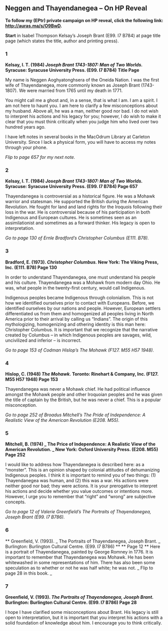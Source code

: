 
## Neggen and Thayendanegea – On HP Reveal 

**To follow my (EPtr) private campaign on HP reveal, click the following link: http://auras.ma/s/O9BwD.**

**Start**  in Isabel Thompson Kelsay’s Joseph Brant (E99. I7 B784) at page title page (which states the title, author and printing press). 


### 1

**Kelsay, I. T.  (1984) _Joseph Brant 1743-1807: Man of Two Worlds._ Syracuse: Syracuse University Press. (E99. I7 B784)**
**Title Page**

My name is Neggen Aoghyatonghsera of the Oneida Nation. I was the first wife of Thayendanegea, more commonly known as Joseph Brant (1743-1807). We were married from 1765 until my death in 1771. 

You might call me a ghost and, in a sense, that is what I am. I am a spirit. I am not here to haunt you. I am here to clarify a few misconceptions about my husband. Above all, he was a man, neither good nor bad. I do not wish to interpret his actions and his legacy for you; however, I do wish to make it clear that you must think critically when you judge him who lived over two hundred years ago. 

I have left notes in several books in the MacOdrum Library at Carleton University. Since I lack a physical form, you will have to access my notes through your phone.

_Flip to page 657 for my next note._ 


### 2

**Kelsay, I. T.  (1984) _Joseph Brant 1743-1807: Man of Two Worlds._ Syracuse: Syracuse University Press. (E99. I7 B784)
Page 657**

Thayendanegea is controversial as a historical figure. He was a Mohawk warrior and statesman. He supported the British during the American Revolution. He fought for land and land rights for the Iroquois following their loss in the war. He is controversial because of his participation in both Indigenous and European cultures. He is sometimes seen as an assimilationist and sometimes as a forward thinker. His legacy is open to interpretation. 

_Go to page 130 of Ernle Bradford’s Christopher Columbus (E111. B78)._ 


### 3

**Bradford, E. (1973). _Christopher Columbus._ New York: The Viking Press, Inc. (E111. B78)
Page 130**

In order to understand Thayendanegea, one must understand his people and his culture. Thayendanegea was a Mohawk from modern day Ohio. He was, what people in the twenty-first century, would call Indigenous.  

Indigenous peoples became Indigenous through colonialism. This is not how we identified ourselves prior to contact with Europeans. Before, we identified ourselves by our nations and people. However, European settlers differentiated us from them and homogenized all peoples living in North America prior to their arrival by calling us “Indians”. The origin of this mythologizing, homogenizing and othering identity is this man here: Christopher Columbus. It is important that we recognize that the narrative created by Columbus – in which Indigenous peoples are savages, wild, uncivilized and inferior – is incorrect. 

_Go to page 153 of Codman Hislop’s The Mohawk (F127. M55 H57 1948)._


### 4

**Hislop, C. (1948) _The Mohawk._ Toronto: Rinehart & Company, Inc. (F127. M55 H57 1948) 
Page 153**

Thayendanegea was never a Mohawk chief. He had political influence amongst the Mohawk people and other Iroquoian peoples and he was given the title of captain by the British, but he was never a chief. This is a popular misconception. 

_Go to page 252 of Broadus Mitchell’s The Pride of Independence: A Realistic View of the American Revolution (E208. M55)._


### 5

**Mitchell, B. (1974) _ The Price of Independence: A Realistic View of the American Revolution. _ New York: Oxford University Press. (E208. M55) 
Page 252**

I would like to address how Thayendanegea is described here: as a “monster”. This is an opinion shaped by colonial attitudes of dehumanizing Indigenous peoples. I think it is important to remind you of two things: (1) Thayendanegea was human, and (2) this was a war. His actions were neither good nor bad; they were actions. It is your prerogative to interpret his actions and decide whether you value outcomes or intentions more. However, I urge you to remember that “right” and “wrong” are subjective concepts. 

_Go to page 12 of Valerie Greenfield’s The Portraits of Thayendanegea, Joseph Brant (E99. I7 B786)._ 


### 6

** Greenfield, V. (1993). _ The Portraits of Thayendanegea, Joseph Brant. _ Burlington: Burlington Cultural Centre. (E99. I7 B786) **
** Page 12 **
Here is a portrait of Thayendanegea, painted by George Romney in 1776. It is important to remember that Thayendanegea was Mohawk. He has been whitewashed in some representations of him. There has also been some speculation as to whether or not he was half white; he was not. 
_ Flip to page 28 in this book. _


### 7

**Greenfield, V. (1993). _The Portraits of Thayendanegea, Joseph Brant._ Burlington: Burlington Cultural Centre. (E99. I7 B786)
Page 28**

I hope I have clarified some misconceptions about Brant. His legacy is still open to interpretation, but it is important that you interpret his actions with a solid foundation of knowledge about him. I encourage you to think critically. 
